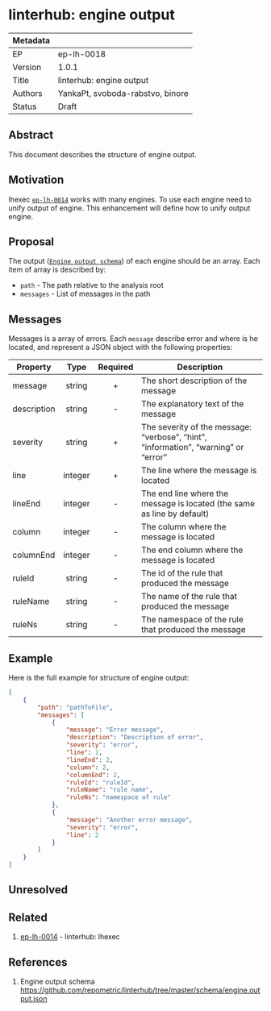 # linterhub: engine output

| Metadata     |                                         |
| ------------ |-----------------------------------------|
| EP           | ep-lh-0018                              |
| Version      | 1.0.1                                   |
| Title        | linterhub: engine output                |
| Authors      | YankaPt, svoboda-rabstvo, binore        |
| Status       | Draft                                   |

## Abstract

This document describes the structure of engine output.

## Motivation

lhexec [`ep-lh-0014`](#related) works with many engines. To use each engine need to unify output of engine. This enhancement will define how to unify output engine.

## Proposal

The output ([`Engine output schema`](#references)) of each engine should be an array. Each item of array is described by:

- `path` - The path relative to the analysis root
- `messages` - List of messages in the path

## Messages

Messages is a array of errors. Each `message` describe error and where is he located, and represent a JSON object with the following properties:

| Property    | Type     | Required | Description |
| -           | :-:      | :-:      | -           |
| message     | string   | +        | The short description of the message |
| description | string   | -        | The explanatory text of the message  |
| severity    | string   | +        | The severity of the message: “verbose”, “hint”, “information”, “warning” or “error” |
| line        | integer  | +        | The line where the message is located|
| lineEnd     | integer  | -        | The end line where the message is located (the same as line by default)|
| column      | integer  | -        | The column where the message is located |
| columnEnd   | integer  | -        | The end column where the message is located |
| ruleId      | string   | -        | The id of the rule that produced the message |
| ruleName    | string   | -        | The name of the rule that produced the message |
| ruleNs      | string   | -        | The namespace of the rule that produced the message |

## Example

Here is the full example for structure of engine output:

```json
[
    {
        "path": "pathToFile",
        "messages": [
            {
                "message": "Error message",
                "description": "Description of error",
                "severity": "error",
                "line": 1,
                "lineEnd": 2,
                "column": 2,
                "columnEnd": 2,
                "ruleId": "ruleId",
                "ruleName": "rule name",
                "ruleNs": "namespace of rule"
            },
            {
                "message": "Another error message",
                "severity": "error",
                "line": 2
            }
        ]
    }
]
```

## Unresolved

## Related

1. [ep-lh-0014](ep-lh-0014.md) - linterhub: lhexec

## References

1. Engine output schema <https://github.com/repometric/linterhub/tree/master/schema/engine.output.json>